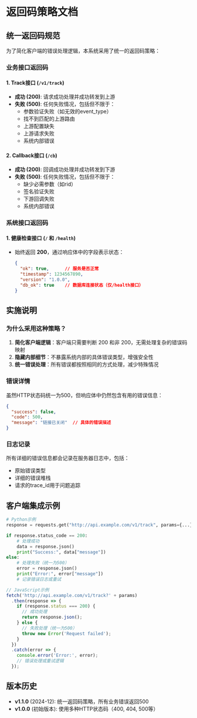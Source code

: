 # 返回码策略文档

## 统一返回码规范

为了简化客户端的错误处理逻辑，本系统采用了统一的返回码策略：

### 业务接口返回码

#### 1. Track接口 (`/v1/track`)
- **成功 (200)**: 请求成功处理并成功转发到上游
- **失败 (500)**: 任何失败情况，包括但不限于：
  - 参数验证失败（如无效的event_type）
  - 找不到匹配的上游路由
  - 上游配置缺失
  - 上游请求失败
  - 系统内部错误

#### 2. Callback接口 (`/cb`)
- **成功 (200)**: 回调成功处理并成功转发到下游
- **失败 (500)**: 任何失败情况，包括但不限于：
  - 缺少必需参数（如rid）
  - 签名验证失败
  - 下游回调失败
  - 系统内部错误

### 系统接口返回码

#### 1. 健康检查接口 (`/` 和 `/health`)
- 始终返回 **200**，通过响应体中的字段表示状态：
  ```json
  {
    "ok": true,      // 服务是否正常
    "timestamp": 1234567890,
    "version": "1.0.0",
    "db_ok": true    // 数据库连接状态（仅/health接口）
  }
  ```

## 实施说明

### 为什么采用这种策略？

1. **简化客户端逻辑**：客户端只需要判断 200 和非 200，无需处理复杂的错误码映射
2. **隐藏内部细节**：不暴露系统内部的具体错误类型，增强安全性
3. **统一错误处理**：所有错误都按照相同的方式处理，减少特殊情况

### 错误详情

虽然HTTP状态码统一为500，但响应体中仍然包含有用的错误信息：

```json
{
  "success": false,
  "code": 500,
  "message": "链接已关闭"  // 具体的错误描述
}
```

### 日志记录

所有详细的错误信息都会记录在服务器日志中，包括：
- 原始错误类型
- 详细的错误堆栈
- 请求的trace_id用于问题追踪

## 客户端集成示例

```python
# Python示例
response = requests.get("http://api.example.com/v1/track", params={...})

if response.status_code == 200:
    # 处理成功
    data = response.json()
    print("Success:", data["message"])
else:
    # 处理失败（统一为500）
    error = response.json()
    print("Error:", error["message"])
    # 记录错误日志或重试
```

```javascript
// JavaScript示例
fetch('http://api.example.com/v1/track?' + params)
  .then(response => {
    if (response.status === 200) {
      // 成功处理
      return response.json();
    } else {
      // 失败处理（统一为500）
      throw new Error('Request failed');
    }
  })
  .catch(error => {
    console.error('Error:', error);
    // 错误处理或重试逻辑
  });
```

## 版本历史

- **v1.1.0** (2024-12): 统一返回码策略，所有业务错误返回500
- **v1.0.0** (初始版本): 使用多种HTTP状态码（400, 404, 500等）
